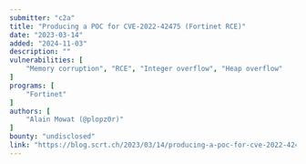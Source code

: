```yaml
---
submitter: "c2a"
title: "Producing a POC for CVE-2022-42475 (Fortinet RCE)"
date: "2023-03-14"
added: "2024-11-03"
description: ""
vulnerabilities: [
    "Memory corruption", "RCE", "Integer overflow", "Heap overflow"
]
programs: [
    "Fortinet"
]
authors: [
    "Alain Mowat (@plopz0r)"
]
bounty: "undisclosed"
link: "https://blog.scrt.ch/2023/03/14/producing-a-poc-for-cve-2022-42475-fortinet-rce/"
---
```




